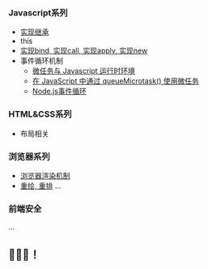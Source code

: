 ### Javascript系列

- <a href='./scripts/实现继承.js'>实现继承</a>
- <a>this</a> 
- <a href='./scripts/实现bind&apply&call&new.js'>实现bind, 实现call, 实现apply, 实现new</a>
- <a>事件循环机制</a>
   - <a href='https://developer.mozilla.org/zh-CN/docs/Web/API/HTML_DOM_API/Microtask_guide/In_depth'>微任务与 Javascript 运行时环境</a>
   - <a href='https://developer.mozilla.org/zh-CN/docs/Web/API/HTML_DOM_API/Microtask_guide'>在 JavaScript 中通过 queueMicrotask() 使用微任务</a>
   - <a href='https://nodejs.org/zh-cn/docs/guides/event-loop-timers-and-nexttick/'>Node.js事件循环</a>

### HTML&CSS系列

- <a>布局相关</a>
### 浏览器系列

- <a href="./content/浏览器渲染机制.md">浏览器渲染机制</a>
- <a href="./content/重绘与重排.md">重绘, 重排</a>
...

### 前端安全
...






## 🚀🚀🚀！